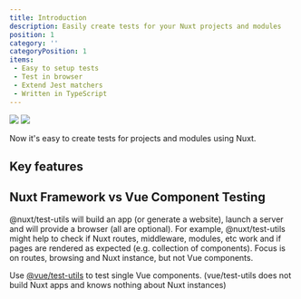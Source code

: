 ```yaml
---
title: Introduction
description: Easily create tests for your Nuxt projects and modules
position: 1
category: ''
categoryPosition: 1
items:
 - Easy to setup tests
 - Test in browser
 - Extend Jest matchers
 - Written in TypeScript
---
```


<img src="/preview.svg" class="light-img" :alt="description" />
<img src="/preview-dark.svg" class="dark-img" :alt="description" />

Now it's easy to create tests for projects and modules using Nuxt.

## Key features

<list :items="items"></list>

## Nuxt Framework vs Vue Component Testing
@nuxt/test-utils will build an app (or generate a website), launch a server and will provide a browser (all are optional). For example, @nuxt/test-utils might help to check if Nuxt routes, middleware, modules, etc work and if pages are rendered as expected (e.g. collection of components). Focus is on routes, browsing and Nuxt instance, but not Vue components.

Use [@vue/test-utils](https://vue-test-utils.vuejs.org/) to test single Vue components. (vue/test-utils does not build Nuxt apps and knows nothing about Nuxt instances)
